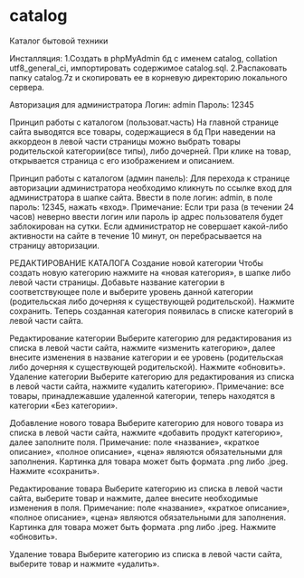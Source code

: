 # catalog
Каталог бытовой техники

Инсталляция:
1.Создать в phpMyAdmin бд с именем catalog, collation utf8_general_ci, импортировать содержимое catalog.sql.
2.Распаковать папку catalog.7z и скопировать ее в корневую директорию локального сервера.

Авторизация для администратора
Логин: admin
Пароль: 12345

Принцип работы с каталогом (пользоват.часть)
На главной странице сайта выводятся все товары, содержащиеся в бд
При наведении на аккордеон в левой части страницы можно выбрать товары родительской категории(все типы), либо дочерней.
При клике на товар, открывается страница с его изображением и описанием.

Принцип работы с каталогом (админ панель):
Для перехода к странице авторизации администратора необходимо кликнуть по ссылке вход для администратора в шапке сайта.
Ввести в поле логин: admin, в поле пароль: 12345, нажать «вход».
Примечание:
Если три раза (в течении 24 часов) неверно ввести логин или пароль ip адрес пользователя будет заблокирован на сутки.
Если администратор не совершает какой-либо активности на сайте в течение 10 минут, он перебрасывается на страницу авторизации.

РЕДАКТИРОВАНИЕ КАТАЛОГА
Создание новой категории
Чтобы создать новую категорию нажмите на «новая категория», в шапке либо левой части страницы.
Добавьте название категории в соответствующее поле и выберите уровень данной категории (родительская либо дочерняя к существующей родительской).
Нажмите сохранить.
Теперь созданная категория появилась в списке категорий в левой части сайта.

Редактирование категории
Выберите категорию для редактирования из списка в левой части сайта, нажмите «изменить категорию», далее внесите изменения в название категории и ее уровень (родительская либо дочерняя к существующей родительской). Нажмите «обновить».
Удаление категории
Выберите категорию для редактирования из списка в левой части сайта, нажмите «удалить категорию». 
Примечание: все товары, принадлежавшие удаленной категории, теперь находятся в категории «Без категории».

Добавление нового товара
Выберите категорию для нового товара из списка в левой части сайта, нажмите «добавить продукт категорию», далее заполните поля. 
Примечание: поле «название», «краткое описание», «полное описание», «цена» являются обязательными для заполнения. Картинка для товара может быть формата .png либо .jpeg. Нажмите «сохранить».

Редактирование товара
Выберите категорию из списка в левой части сайта, выберите товар и нажмите, далее внесите необходимые изменения в поля. 
Примечание: поле «название», «краткое описание», «полное описание», «цена» являются обязательными для заполнения. Картинка для товара может быть формата .png либо .jpeg. Нажмите «обновить».

Удаление товара
Выберите категорию из списка в левой части сайта, выберите товар и нажмите «удалить».
